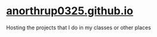 # [anorthrup0325.github.io](http://anorthrup0325.github.io)

Hosting the projects that I do in my classes or other places
